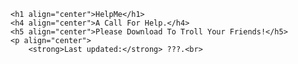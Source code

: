 
    <h1 align="center">HelpMe</h1>
    <h4 align="center">A Call For Help.</h4>
    <h5 align="center">Please Download To Troll Your Friends!</h5>
    <p align="center">
        <strong>Last updated:</strong> ???.<br>
